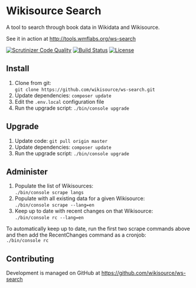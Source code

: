 Wikisource Search
=================

A tool to search through book data in Wikidata and Wikisource.

See it in action at http://tools.wmflabs.org/ws-search

[![Scrutinizer Code Quality](https://scrutinizer-ci.com/g/wikisource/ws-search/badges/quality-score.png?b=master)](https://scrutinizer-ci.com/g/wikisource/ws-search/?branch=master)
[![Build Status](https://scrutinizer-ci.com/g/wikisource/ws-search/badges/build.png?b=master)](https://scrutinizer-ci.com/g/wikisource/ws-search/build-status/master)
[![License](https://img.shields.io/github/license/wikisource/ws-search.svg?style=flat-square)](https://github.com/wikisource/ws-search/blob/master/LICENSE.txt)

## Install

1. Clone from git:<br />`git clone https://github.com/wikisource/ws-search.git`
2. Update dependencies: `composer update`
3. Edit the `.env.local` configuration file
5. Run the upgrade script: `./bin/console upgrade`

## Upgrade

1. Update code: `git pull origin master`
2. Update dependencies: `composer update`
3. Run the upgrade script: `./bin/console upgrade`

## Administer

1. Populate the list of Wikisources:<br /> `./bin/console scrape langs`
2. Populate with all existing data for a given Wikisource:<br /> `./bin/console scrape --lang=en`
3. Keep up to date with recent changes on that Wikisource:<br /> `./bin/console rc --lang=en`

To automatically keep up to date, run the first two scrape commands above
and then add the RecentChanges command as a cronjob:<br /> `./bin/console rc`

## Contributing

Development is managed on GitHub at https://github.com/wikisource/ws-search
